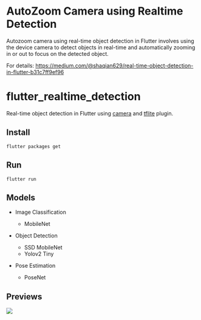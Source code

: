 # AutoZoom Camera using Realtime Detection


Autozoom camera using real-time object detection in Flutter involves using the device camera to detect objects in real-time and automatically zooming in or out to focus on the detected object.


















For details: https://medium.com/@shaqian629/real-time-object-detection-in-flutter-b31c7ff9ef96

# flutter_realtime_detection

Real-time object detection in Flutter using [camera](https://pub.dartlang.org/packages/camera) and [tflite](https://pub.dartlang.org/packages/tflite) plugin. 

## Install 

```
flutter packages get
```

## Run

```
flutter run
```

## Models

- Image Classification
  - MobileNet

- Object Detection
  - SSD MobileNet
  - Yolov2 Tiny

- Pose Estimation 
  - PoseNet

## Previews

![](preview.jpg) 

